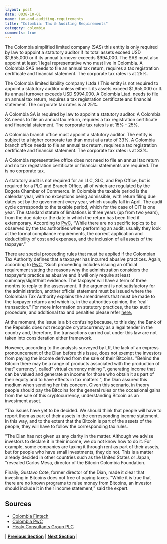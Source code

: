 ```yaml
---
layout: post
date: 0038-10-01
name: tax-and-auditing-requirements
title: "Colombia: Tax & Auditing Requirements"
category: colombia
comments: true
---
```


The Colombia simplified limited company (SAS) this entity is only required by law to appoint a statutory auditor if its total assets exceed USD $1,655,000 or if its annual turnover exceeds $994,000. The SAS must also appoint at least 1 legal representative who must live in Colombia. A Colombia SAS needs to file an annual tax return, requires a tax registration certificate and financial statement. The corporate tax rates is at 25%.
 
The Colombia limited liability company (Ltda.) This entity is not required to appoint a statutory auditor unless either 
	I. its assets exceed $1,655,000 or 
	II. its annual turnover exceeds USD $994,000. 
A Colombia Ltad. needs to file an annual tax return, requires a tax registration certificate and financial statement. The corporate tax rates is at 25%.
 
A Colombia SA is required by law to appoint a statutory auditor. A Colombia SA needs to file an annual tax return, requires a tax registration certificate and financial statement. The corporate tax rates is at 15% - 25%.
 
A Colombia branch office must appoint a statutory auditor. The entity is subject to a higher corporate tax than most at a rate of 33%. A Colombia branch office needs to file an annual tax return, requires a tax registration certificate and financial statement. The corporate tax rates is at 33%.
 
A Colombia representative office does not need to file an annual tax return and no tax registration certificate or financial statements are required. The is no corporate tax.
 
A statutory audit is not required for an LLC, SLC, and Rep Office, but is required for a PLC and Branch Office, all of which are regulated by the Bogota Chamber of Commerce. 
In Colombia the taxable period is the calendar year, with no exceptions being admissible, with return filing due dates set by the government every year, which usually fall in April.
The audit cycle corresponds to the taxable period, which for the case of CIT is one year. The standard statute of limitations is three years (up from two years), from the due date or the date in which the return has been filed if extemporary.
According to [PwC,](http://taxsummaries.pwc.com/ID/Colombia-Corporate-Tax-administration) “While there are no specific topics to be observed by the tax authorities when performing an audit, usually they look at the formal compliance requirements, the correct application and deductibility of cost and expenses, and the inclusion of all assets of the taxpayer.” 

There are special proceeding rules that must be applied if the Colombian Tax Authority defines that a taxpayer has incurred abusive practices. Again, according to [PwC,](http://taxsummaries.pwc.com/ID/Colombia-Corporate-Tax-administration) “Such proceeding includes issuing an official requirement stating the reasons why the administration considers the taxpayer’s practice as abusive and it will only require at least summary/slight/hint evidence. The taxpayer will have a term of three months to reply to the assessment. If the argument is not satisfactory for the administration, another official statement must be issued where the Colombian Tax Authority explains the amendments that must be made to the taxpayer returns and which is, in the authorities opinion, the ‘real’ transaction.” 
For more information on statutory practices, the tax audit procedure, and additional tax and penalties please refer [here.](https://www.pwc.com/gx/en/international-transfer-pricing/assets/colombia.pdf )
 
At the moment, the issue is a bit confusing because, to this day, the Bank of the Republic does not recognize cryptocurrency as a legal tender in the country and, therefore, the transactions carried out under this law are not taken into consideration either framework. 
 
However, according to the analysts surveyed by LR, the lack of an express pronouncement of the Dian before this issue, does not exempt the investors from paying the income derived from the sale of their Bitcoins. "Behind the Bitcoin there may be a range of products associated with the production of that" currency", called" virtual currency mining ", generating income that can be valued and generate an income for those who obtain it as part of their equity and to have effects in tax matters ", the Dian assured this medium when sending her this concern. Given this scenario, in theory people should pay the Bitcoins for the general rules or the occasional gains from the sale of this cryptocurrency, understanding Bitcoin as an investment asset.  
 
"Tax issues have yet to be decided. We should think that people will have to report them as part of their assets in the corresponding income statement. In this way, and to the extent that the Bitcoin is part of the assets of the people, they will have to follow the corresponding tax rules. 
 
"The Dian has not given us any clarity in the matter. Although we advise investors to declare it in their income, we do not know how to do it. For example, some companies are taxing it through rent as part of their assets, but for people who have small investments, they do not. This is a matter already decided in other countries such as the United States or Japan, "revealed Carlos Mesa, director of the Bitcoin Colombia Foundation. 
 
Finally, Gustavo Cote, former director of the Dian, made it clear that investing in Bitcoins does not free of paying taxes. "While it is true that there are no known programs to raise money from Bitcoins, an investor should include it in their income statement," said the expert.

## Sources

- [Colombia Fintech](https://www.colombiafintech.co/post/como-declarar-sus-bitcoins-a-la-hora-de-pagar-impuestos)
- [Colombia PwC](https://www.pwc.com/gx/en/international-transfer-pricing/assets/colombia.pdf)
- [Healy Consultants Group PLC](https://www.healyconsultants.com/colombia-company-registration/setup-llc/)


| **[Previous Section]( https://neo-project.github.io/global-blockchain-compliance-hub//colombia/colombia-team-member-nationality-requirements.html)** | **[Next Section]( https://neo-project.github.io/global-blockchain-compliance-hub//colombia/colombia-governing-by-law.html)** |
